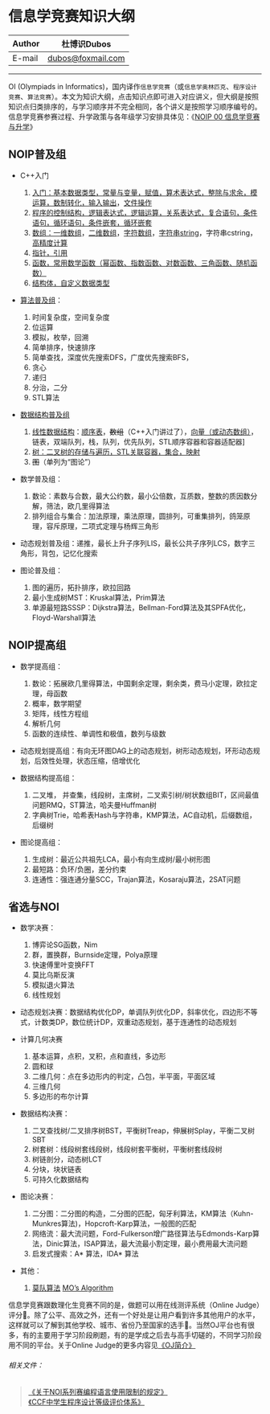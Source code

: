 信息学竞赛知识大纲
======

|Author|杜博识Dubos|
|---|---|
|E-mail|dubos@foxmail.com|

------  

OI (Olympiads in Informatics)，国内译作`信息学竞赛`（或`信息学奥林匹克`、`程序设计竞赛`、`算法竞赛`）。本文为知识大纲，点击知识点即可进入对应讲义，但大纲是按照知识点归类排序的，与学习顺序并不完全相同，各个讲义是按照学习顺序编号的。信息学竞赛参赛过程、升学政策与各年级学习安排具体见：《[NOIP 00 信息学竞赛与升学](/NOIP%2000%20信息学竞赛与升学.md)》


## NOIP普及组  
* C++入门
	1. [入门：基本数据类型，常量与变量，赋值，算术表达式，整除与求余，模运算，数制转化，输入输出][NOIP 01 a]，[文件操作][NOIP 01 b]
	3. [程序的控制结构，逻辑表达式，逻辑运算，关系表达式，复合语句，条件语句，循环语句，条件嵌套，循环嵌套][NOIP 02]
	4. [数组：一维数组][NOIP 03 a]，[二维数组][NOIP 03 b]，[字符数组][NOIP 03 c]，[字符串string][NOIP 03 d]，字符串cstring，[高精度计算][NOIP 03 f]
	5. [指针，引用][NOIP 04]
	5. [函数，常用数学函数（幂函数、指数函数、对数函数、三角函数、随机函数）][NOIP 05 a]
	6. [结构体，自定义数据类型][NOIP 06]

* [算法普及组][NOIP 07 a]：
	1. 时间复杂度，空间复杂度
	2. 位运算
	3. 模拟，枚举，回溯
	4. 简单排序，快速排序
	5. 简单查找，深度优先搜索DFS，广度优先搜索BFS，
	6. 贪心
	7. 递归
	8. 分治，二分
	9. STL算法  

* [数据结构普及组][NOIP 08 a]
	1. [线性数据结构][NOIP 08 b]：[顺序表][NOIP 08 b 顺序表]，~~数组~~（C++入门讲过了），[向量（或动态数组）][NOIP 08 b 向量]，链表，双端队列，栈，队列，优先队列，STL顺序容器和容器适配器]
	2. [树：二叉树的存储与遍历，STL关联容器，集合，映射][NOIP 08 c] 
	3. ~~图~~（单列为“图论”）

* 数学普及组：  
	1. 数论：素数与合数，最大公约数，最小公倍数，互质数，整数的质因数分解，筛法，欧几里得算法
	2. 排列组合与集合：加法原理，乘法原理，圆排列，可重集排列，鸽笼原理，容斥原理，二项式定理与杨辉三角形

* 动态规划普及组：递推，最长上升子序列LIS，最长公共子序列LCS，数字三角形，背包，记忆化搜索

* 图论普及组：
	1. 图的遍历，拓扑排序，欧拉回路
	2. 最小生成树MST：Kruskal算法，Prim算法
	3. 单源最短路SSSP：Dijkstra算法，Bellman-Ford算法及其SPFA优化，Floyd-Warshall算法

## NOIP提高组  
 
* 数学提高组：
	1. 数论：拓展欧几里得算法，中国剩余定理，剩余类，费马小定理，欧拉定理，母函数
	2. 概率，数学期望
	3. 矩阵，线性方程组
	4. 解析几何
	5. 函数的连续性、单调性和极值，数列与级数

* 动态规划提高组：有向无环图DAG上的动态规划，树形动态规划，环形动态规划，后效性处理，状态压缩，倍增优化

* 数据结构提高组：
	1. 二叉堆， 并查集，线段树，主席树，二叉索引树/树状数组BIT，区间最值问题RMQ，ST算法，哈夫曼Huffman树  
	2. 字典树Trie，哈希表Hash与字符串，KMP算法，AC自动机，后缀数组，后缀树  

* 图论提高组：
	1. 生成树：最近公共祖先LCA，最小有向生成树/最小树形图
	2. 最短路：负环/负圈，差分约束   
	3. 连通性：强连通分量SCC，Trajan算法，Kosaraju算法，2SAT问题

## 省选与NOI

* 数学决赛：
	1. 博弈论SG函数，Nim
	2. 群，置换群，Burnside定理，Polya原理
	3. 快速傅里叶变换FFT
	4. 莫比乌斯反演
	5. 模拟退火算法
	6. 线性规划

* 动态规划决赛：数据结构优化DP，单调队列优化DP，斜率优化，四边形不等式，计数类DP，数位统计DP，双重动态规划，基于连通性的动态规划

* 计算几何决赛
	1. 基本运算，点积，叉积，点和直线，多边形
	2. 圆和球
	3. 二维几何：点在多边形内的判定，凸包，半平面，平面区域
	4. 三维几何
	5. 多边形的布尔计算 

* 数据结构决赛：
	1. 二叉查找树/二叉排序树BST，平衡树Treap，伸展树Splay，平衡二叉树SBT
	2. 树套树：线段树套线段树，线段树套平衡树，平衡树套线段树  
	2. 树链剖分，动态树LCT  
	3. 分块，块状链表
	4. 可持久化数据结构

* 图论决赛：   
	1. 二分图：二分图的构造，二分图的匹配，匈牙利算法，KM算法（Kuhn-Munkres算法)，Hopcroft-Karp算法，一般图的匹配
	2. 网络流：最大流问题，Ford-Fulkerson增广路径算法与Edmonds-Karp算法，Dinic算法，ISAP算法，最大流最小割定理，最小费用最大流问题  
	3. 启发式搜索：A* 算法，IDA* 算法  
* 其他：
	1. [莫队算法][莫] [MO’s Algorithm][MO]

信息学竞赛跟数理化生竞赛不同的是，做题可以用在线测评系统（Online Judge）评分:100:。除了公平、高效之外，还有一个好处是让用户看到许多其他用户的水平，这样就可以了解到其他学校、城市、省份乃至国家的选手:raising_hand:。当然OJ平台也有很多，有的主要用于学习阶段刷题，有的是学成之后去与高手切磋的，不同学习阶段用不同的平台。关于Online Judge的更多内容见[《OJ简介》](/NOIP%2000%20OJ简介.md)

###### 相关文件：  
> [《关于NOI系列赛编程语言使用限制的规定》](http://www.noi.cn/about/rules/362-noi)  
> [《CCF中学生程序设计等级评价体系》](/CCF中学生程序设计等级评价体系.pdf)

[NOIP 01 a]:/NOIP%20Junior/NOIP%2001%20a%20C%2B%2B入门.cpp
[NOIP 01 b]:/NOIP%20Junior/NOIP%2001%20b%20文件.md
[NOIP 02]:/NOIP%20Junior/NOIP%2002%20程序的控制结构.cpp
[NOIP 03 a]:/NOIP%20Junior/NOIP%2003%20a%20一维数组.cpp
[NOIP 03 b]:/NOIP%20Junior/NOIP%2003%20b%20二维数组.cpp
[NOIP 03 c]:/NOIP%20Junior/NOIP%2003%20c%20字符数组.cpp
[NOIP 03 d]:/NOIP%20Junior/NOIP%2003%20d%20string字符串.cpp
[NOIP 03 f]:/NOIP%20Junior/NOIP%2003%20f%20高精度计算.cpp
[NOIP 04]:/NOIP%20Junior/NOIP%2004%20指针与引用.cpp
[NOIP 05 a]:/NOIP%20Junior/NOIP%2005%20a%20函数.cpp
[NOIP 06]:/NOIP%20Junior/NOIP%2006%20结构体.md
[NOIP 07 a]:/NOIP%20Junior/NOIP%2007%20a%20算法普及组.md
[NOIP 08 a]:/NOIP%20Junior/NOIP%2008%20a%20普及组数据结构.md
[NOIP 08 b]:/NOIP%20Junior/NOIP%2008%20b%20线性数据结构.md
[NOIP 08 b 顺序表]:/NOIP%20Junior/NOIP%2008%20b%20线性数据结构.md#顺序表sequence-list
[NOIP 08 b 向量]:/NOIP%20Junior/NOIP%2008%20b%20线性数据结构.md#向量或称动态数组vector
[NOIP 08 c]:/NOIP%20Junior/NOIP%2008%20c%20树.md
[MO]:https://blog.anudeep2011.com/mos-algorithm/
[莫]:https://www.zhihu.com/question/27316467
